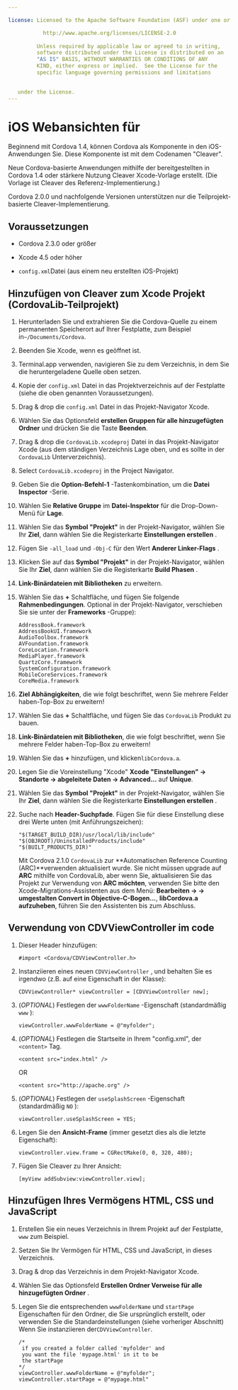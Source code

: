 ```yaml
---

license: Licensed to the Apache Software Foundation (ASF) under one or more contributor license agreements. See the NOTICE file distributed with this work for additional information regarding copyright ownership. The ASF licenses this file to you under the Apache License, Version 2.0 (the "License"); you may not use this file except in compliance with the License. You may obtain a copy of the License at

           http://www.apache.org/licenses/LICENSE-2.0
    
         Unless required by applicable law or agreed to in writing,
         software distributed under the License is distributed on an
         "AS IS" BASIS, WITHOUT WARRANTIES OR CONDITIONS OF ANY
         KIND, either express or implied.  See the License for the
         specific language governing permissions and limitations
    

   under the License.
---
```


# iOS Webansichten für

Beginnend mit Cordova 1.4, können Cordova als Komponente in den iOS-Anwendungen Sie. Diese Komponente ist mit dem Codenamen "Cleaver".

Neue Cordova-basierte Anwendungen mithilfe der bereitgestellten in Cordova 1.4 oder stärkere Nutzung Cleaver Xcode-Vorlage erstellt. (Die Vorlage ist Cleaver des Referenz-Implementierung.)

Cordova 2.0.0 und nachfolgende Versionen unterstützen nur die Teilprojekt-basierte Cleaver-Implementierung.

## Voraussetzungen

*   Cordova 2.3.0 oder größer

*   Xcode 4.5 oder höher

*   `config.xml`Datei (aus einem neu erstellten iOS-Projekt)

## Hinzufügen von Cleaver zum Xcode Projekt (CordovaLib-Teilprojekt)

1.  Herunterladen Sie und extrahieren Sie die Cordova-Quelle zu einem permanenten Speicherort auf Ihrer Festplatte, zum Beispiel in`~/Documents/Cordova`.

2.  Beenden Sie Xcode, wenn es geöffnet ist.

3.  Terminal.app verwenden, navigieren Sie zu dem Verzeichnis, in dem Sie die heruntergeladene Quelle oben setzen.

4.  Kopie der `config.xml` Datei in das Projektverzeichnis auf der Festplatte (siehe die oben genannten Voraussetzungen).

5.  Drag & drop die `config.xml` Datei in das Projekt-Navigator Xcode.

6.  Wählen Sie das Optionsfeld **erstellen Gruppen für alle hinzugefügten Ordner** und drücken Sie die Taste **Beenden**.

7.  Drag & drop die `CordovaLib.xcodeproj` Datei in das Projekt-Navigator Xcode (aus dem ständigen Verzeichnis Lage oben, und es sollte in der `CordovaLib` Unterverzeichnis).

8.  Select `CordovaLib.xcodeproj` in the Project Navigator.

9.  Geben Sie die **Option-Befehl-1** -Tastenkombination, um die **Datei Inspector** -Serie.

10. Wählen Sie **Relative Gruppe** im **Datei-Inspektor** für die Drop-Down-Menü für **Lage**.

11. Wählen Sie das **Symbol "Projekt"** in der Projekt-Navigator, wählen Sie Ihr **Ziel**, dann wählen Sie die Registerkarte **Einstellungen erstellen** .

12. Fügen Sie `-all_load` und `-Obj-C` für den Wert **Anderer Linker-Flags** .

13. Klicken Sie auf das **Symbol "Projekt"** in der Projekt-Navigator, wählen Sie Ihr **Ziel**, dann wählen Sie die Registerkarte **Build Phasen** .

14. **Link-Binärdateien mit Bibliotheken** zu erweitern.

15. Wählen Sie das **+** Schaltfläche, und fügen Sie folgende **Rahmenbedingungen**. Optional in der Projekt-Navigator, verschieben Sie sie unter der **Frameworks** -Gruppe):
    
        AddressBook.framework
        AddressBookUI.framework
        AudioToolbox.framework
        AVFoundation.framework
        CoreLocation.framework
        MediaPlayer.framework
        QuartzCore.framework
        SystemConfiguration.framework
        MobileCoreServices.framework
        CoreMedia.framework
        

16. **Ziel Abhängigkeiten**, die wie folgt beschriftet, wenn Sie mehrere Felder haben-Top-Box zu erweitern!

17. Wählen Sie das **+** Schaltfläche, und fügen Sie das `CordovaLib` Produkt zu bauen.

18. **Link-Binärdateien mit Bibliotheken**, die wie folgt beschriftet, wenn Sie mehrere Felder haben-Top-Box zu erweitern!

19. Wählen Sie das **+** hinzufügen, und klicken`libCordova.a`.

20. Legen Sie die Voreinstellung "Xcode" **Xcode "Einstellungen" → Standorte → abgeleitete Daten → Advanced...** auf **Unique**.

21. Wählen Sie das **Symbol "Projekt"** in der Projekt-Navigator, wählen Sie Ihr **Ziel**, dann wählen Sie die Registerkarte **Einstellungen erstellen** .

22. Suche nach **Header-Suchpfade**. Fügen Sie für diese Einstellung diese drei Werte unten (mit Anführungszeichen):
    
        "$(TARGET_BUILD_DIR)/usr/local/lib/include"        
        "$(OBJROOT)/UninstalledProducts/include"
        "$(BUILT_PRODUCTS_DIR)"
        
    
    Mit Cordova 2.1.0 `CordovaLib` zur **Automatischen Reference Counting (ARC)**verwenden aktualisiert wurde. Sie nicht müssen upgrade auf **ARC** mithilfe von CordovaLib, aber wenn Sie, aktualisieren Sie das Projekt zur Verwendung von **ARC möchten**, verwenden Sie bitte den Xcode-Migrations-Assistenten aus dem Menü: **Bearbeiten → → umgestalten Convert in Objective-C-Bogen...**, **libCordova.a aufzuheben**, führen Sie den Assistenten bis zum Abschluss.

## Verwendung von CDVViewController im code

1.  Dieser Header hinzufügen:
    
        #import <Cordova/CDVViewController.h>
        

2.  Instanziieren eines neuen `CDVViewController` , und behalten Sie es irgendwo (z.B. auf eine Eigenschaft in der Klasse):
    
        CDVViewController* viewController = [CDVViewController new];
        

3.  (*OPTIONAL*) Festlegen der `wwwFolderName` -Eigenschaft (standardmäßig `www` ):
    
        viewController.wwwFolderName = @"myfolder";
        

4.  (*OPTIONAL*) Festlegen die Startseite in Ihrem "config.xml", der `<content>` Tag.
    
        <content src="index.html" />
        
    
    OR
    
        <content src="http://apache.org" />
        

5.  (*OPTIONAL*) Festlegen der `useSplashScreen` -Eigenschaft (standardmäßig `NO` ):
    
        viewController.useSplashScreen = YES;
        

6.  Legen Sie den **Ansicht-Frame** (immer gesetzt dies als die letzte Eigenschaft):
    
        viewController.view.frame = CGRectMake(0, 0, 320, 480);
        

7.  Fügen Sie Cleaver zu Ihrer Ansicht:
    
        [myView addSubview:viewController.view];
        

## Hinzufügen Ihres Vermögens HTML, CSS und JavaScript

1.  Erstellen Sie ein neues Verzeichnis in Ihrem Projekt auf der Festplatte, `www` zum Beispiel.

2.  Setzen Sie Ihr Vermögen für HTML, CSS und JavaScript, in dieses Verzeichnis.

3.  Drag & drop das Verzeichnis in dem Projekt-Navigator Xcode.

4.  Wählen Sie das Optionsfeld **Erstellen Ordner Verweise für alle hinzugefügten Ordner** .

5.  Legen Sie die entsprechenden `wwwFolderName` und `startPage` Eigenschaften für den Ordner, die Sie ursprünglich erstellt, oder verwenden Sie die Standardeinstellungen (siehe vorheriger Abschnitt) Wenn Sie instanziieren der`CDVViewController`.
    
        /*
         if you created a folder called 'myfolder' and
         you want the file 'mypage.html' in it to be
         the startPage
        */
        viewController.wwwFolderName = @"myfolder";
        viewController.startPage = @"mypage.html"